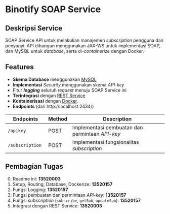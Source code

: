 # Binotify SOAP Service

## Deskripsi Service

SOAP Service API untuk melakukan manajemen *subscription* pengguna dan penyanyi. API dibangun menggunakan JAX-WS untuk implementasi SOAP, dan MySQL untuk *database*, serta di-*containerize* dengan Docker.

## Features
- **Skema Database** menggunakan [MySQL](https://www.mysql.com/)
- **Implementasi** *Security* menggunakan skema *API-key*
- Fitur ***logging*** seluruh *request* menuju SOAP Service ini
- **Terintegrasi** dengan [REST Service](https://gitlab.informatika.org/if3110-2022-k01-02-25/binotify-rest-service)
- **Kontainerisasi** dengan [Docker](https://www.docker.com/ "Docker Homepage").
- **Endpoints** (dari http://localhost:2434/)

| Endpoints          | Method | Description                                     |
|--------------------|--------|-------------------------------------------------|
| `/apikey`          | POST   | Implementasi pembuatan dan permintaan *API-key* |
| `/subscription `   | POST   | Implementasi fungsionalitas *subscription*      |

## Pembagian Tugas
0. Readme ini: **13520003**
1. Setup, Routing, Database, Dockerize: **13520157**
2. Fungsi Logging: **13520157**
3. Fungsi pembuatan dan permintaan *API-key*: **13520157**
4. Fungsi *subscription* (`subscribe`, `getSub`, `updateSub`): **13520157**
5. Integrasi dengan REST Service: **13520003**
